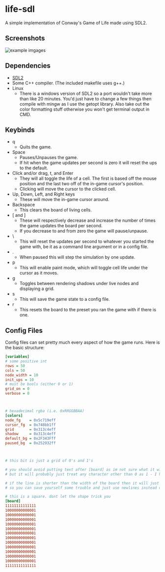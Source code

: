 # life-sdl
A simple implementation of Conway's Game of Life made using SDL2.


## Screenshots
![example imgages](https://user-images.githubusercontent.com/9067294/31314190-bad7fdae-abae-11e7-9050-c858136261bf.png)

## Dependencies
- [SDL2](https://www.libsdl.org/download-2.0.php)
- Some C++ compiler. (The included makefile uses g++.)
- Linux
    * There is a windows version of SDL2 so a port wouldn't take more than like 20 minutes. You'd just have to change a few things then compile with mingw as I use the getopt library. Also take out the color formatting stuff otherwise you won't get terminal output in CMD.

## Keybinds
* q
    * Quits the game.
* Space
    * Pauses/Unpauses the game.
    * If hit when the game updates per second is zero it will reset the ups to the default.
* Click and/or drag, t, and Enter
    *  They will all toggle the life of a cell. The first is based off the mouse position and the last two off of the in-game cursor's position.
    * Clicking will move the cursor to the clicked cell.
* Up, Down, Left, and Right keys
    * These will move the in-game cursor around.
* Backspace
    * This clears the board of living cells.
* [ and ]
    * These will respectively decrease and increase the number of times the game updates the board per second.
    * If you decrease to and from zero the game will pause/unpause.
* \
    * This will reset the updates per second to whatever you started the game with, be it as a command line argument or in a config file.
* .
    * When paused this will step the simulation by one update.
* p
    * This will enable paint mode, which will toggle cell life under the cursor as it moves.
* g
    * Toggles between rendering shadows under live nodes and displaying a grid.
* s
    * This will save the game state to a config file.
* r
    * This resets the board to the preset you ran the game with if there is one.

## Config Files
Config files can set pretty much every aspect of how the game runs.
Here is the basic structure:
```ini
[variables]
# some positive int
rows = 50
cols = 50
node_width = 10
init_ups = 10
# must be bools (either 0 or 1)
grid_on = 0
verbose = 0



# hexadecimal rgba (i.e. 0xRRGGBBAA)
[colors]
node_fg    = 0x5c719eff
cursor_fg  = 0x748bb1ff
grid       = 0x313c4eff
shadow     = 0x313c4eff
default_bg = 0x2F343Fff
paused_bg  = 0x252932ff



# this bit is just a grid of 0's and 1's

# you should avoid putting text after [board] as im not sure what it will do
# but it will probably just treat any character other than 0 as 1 - I havn't tested it yet

# if the line is shorter than the width of the board then it will just fill the empty space with 0's
# so you can save yourself some trouble and just use newlines instead of rows with just 0's in it.

# this is a square. dont let the shape trick you
[board]
11111111111111
10000000000001
10000000000001
10000000000001
10000000000001
10000000000001
10000000000001
10000000000001
10000000000001
10000000000001
10000000000001
10000000000001
10000000000001
11111111111111
```
